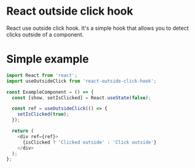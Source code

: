 # React outside click hook

React use outside click hook. It's a simple hook that allows you to detect clicks outside of a component.

# Simple example

```js
import React from 'react';
import useOutsideClick from 'react-outside-click-hook';

const ExampleComponent = () => {
  const [show, setIsClicked] = React.useState(false);

  const ref = useOutsideClick(() => {
    setIsClicked(true);
  });

  return (
    <div ref={ref}>
      {isClicked ? 'Clicked outside' : 'Click outside'}
    </div>
  );
};
```
